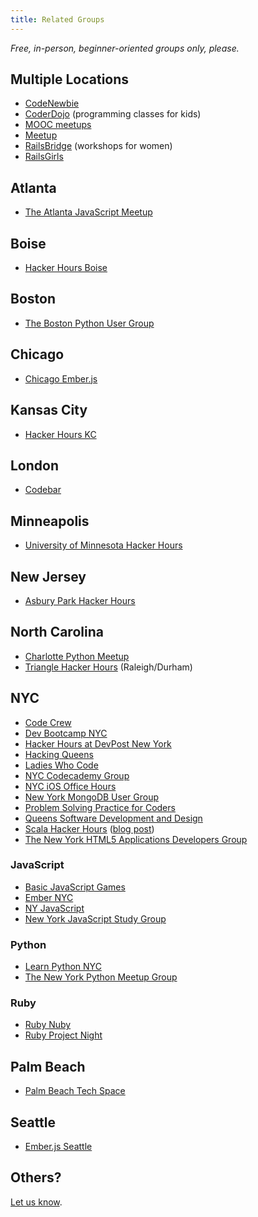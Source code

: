 ```yaml
---
title: Related Groups
---
```


*Free, in-person, beginner-oriented groups only, please.*

## Multiple Locations

* [CodeNewbie](http://www.codenewbie.org/meetup-events)
* [CoderDojo](http://coderdojo.com/) (programming classes for kids)
* [MOOC meetups](http://moocs.meetup.com/)
* [Meetup](http://www.meetup.com/find/?categories=34)
* [RailsBridge](http://www.railsbridge.org/) (workshops for women)
* [RailsGirls](http://railsgirls.com/)

## Atlanta

* [The Atlanta JavaScript Meetup](http://www.meetup.com/AtlantaJavaScript/)

## Boise

* [Hacker Hours Boise](http://hackerhoursboise.github.io/)

## Boston

* [The Boston Python User Group](http://www.meetup.com/bostonpython/)

## Chicago

* [Chicago Ember.js](http://www.meetup.com/Chicago-Ember-js/)

## Kansas City

* [Hacker Hours KC](http://www.meetup.com/Hacker-Hours-KC/)

## London

* [Codebar](http://codebar.io)

## Minneapolis

* [University of Minnesota Hacker Hours](http://umnhackerhours.github.io/)

## New Jersey

* [Asbury Park Hacker Hours](https://www.meetup.com/Asbury-Park-Hacker-Hours/)

## North Carolina

* [Charlotte Python Meetup](http://www.meetup.com/python-charlotte/)
* [Triangle Hacker Hours](http://www.meetup.com/trianglehackerhours/) (Raleigh/Durham)

## NYC

* [Code Crew](http://www.meetup.com/codecrewny/)
* [Dev Bootcamp NYC](http://www.meetup.com/DBC-NYC/)
* [Hacker Hours at DevPost New York](http://www.meetup.com/Hacker-Hours-at-Devpost-New-York/)
* [Hacking Queens](https://www.meetup.com/hackingqueens/)
* [Ladies Who Code](http://www.meetup.com/Ladies-Who-Code/)
* [NYC Codecademy Group](http://www.meetup.com/NYC-Codecademy-Group/)
* [NYC iOS Office Hours](http://www.meetup.com/NYC-iOS-Office-Hours/)
* [New York MongoDB User Group](http://www.meetup.com/New-York-MongoDB-User-Group/)
* [Problem Solving Practice for Coders](http://www.meetup.com/problemsolving/)
* [Queens Software Development and Design](http://www.meetup.com/Queens-Bayside-Sofware-Development-and-Design/)
* [Scala Hacker Hours](http://www.meetup.com/Scala-Hacker-Hours/) ([blog post](http://tech.gilt.com/2013/07/17/attend-our-first-ever-scala-hacker-hours-meetup-on/))
* [The New York HTML5 Applications Developers Group](http://www.meetup.com/html5-app-developers/)

### JavaScript

* [Basic JavaScript Games](https://www.meetup.com/Basic-Javascript-Games/)
* [Ember NYC](http://www.meetup.com/EmberJS-NYC/)
* [NY JavaScript](http://www.meetup.com/NY-JavaScript/)
* [New York JavaScript Study Group](http://www.meetup.com/New-York-JavaScript-Study-Group/)

### Python

* [Learn Python NYC](http://www.meetup.com/learn-python-nyc/)
* [The New York Python Meetup Group](http://www.meetup.com/nycpython/)

### Ruby

* [Ruby Nuby](http://www.meetup.com/ruby-nuby-info/)
* [Ruby Project Night](http://www.meetup.com/Ruby-Project-Night-NYC/)

## Palm Beach

* [Palm Beach Tech Space](https://www.meetup.com/Palm-Beach-Tech-Space/)

## Seattle

* [Ember.js Seattle](http://www.meetup.com/Ember-js-Seattle-Meetup/)

## Others?

[Let us know](https://github.com/afeld/hackerhours.org/issues/new).
